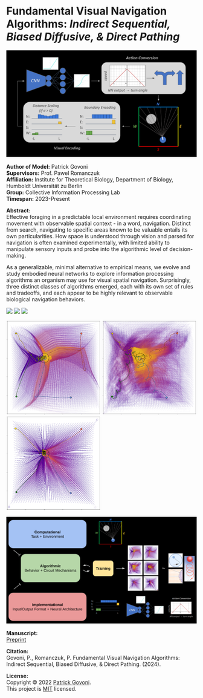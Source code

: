 # Fundamental Visual Navigation Algorithms: *Indirect Sequential, Biased Diffusive, & Direct Pathing*

<img src="./site_media/flow.png" width="800"/>

**Author of Model:** Patrick Govoni <br>
**Supervisors:** Prof. Pawel Romanczuk <br>
**Affiliation:** Institute for Theoretical Biology, Department of Biology, Humboldt Universität zu Berlin <br>
**Group:** Collective Information Processing Lab <br>
**Timespan:** 2023-Present

**Abstract:** <br>
Effective foraging in a predictable local environment requires coordinating movement with observable
spatial context - in a word, navigation. Distinct from search, navigating to specific areas known to
be valuable entails its own particularities. How space is understood through vision and parsed for
navigation is often examined experimentally, with limited ability to manipulate sensory inputs and
probe into the algorithmic level of decision-making.

As a generalizable, minimal alternative to empirical means, we evolve and study embodied neural
networks to explore information processing algorithms an organism may use for visual spatial
navigation. Surprisingly, three distinct classes of algorithms emerged, each with its own set of rules
and tradeoffs, and each appear to be highly relevant to observable biological navigation behaviors.

<p float="left">
  <img src="./site_media/sim_IS_respawn.gif" width="250" />
  <img src="./site_media/sim_BD_respawn.gif" width="250" />
  <img src="./site_media/sim_DP_respawn.gif" width="250" />
</p>
<p float="left">
  <img src="./site_media/trajs_IS.png" width="250" />
  <img src="./site_media/trajs_BD.png" width="250" />
  <img src="./site_media/trajs_DP.png" width="250" />
</p>

<img src="./site_media/convergence.png" width="800"/>

**Manuscript:** <br>
[Preprint]() <br>

**Citation:** <br>
Govoni, P., Romanczuk, P. Fundamental Visual Navigation Algorithms: Indirect Sequential, Biased Diffusive, & Direct Pathing. (2024). 

**License:** <br>
Copyright © 2022 [Patrick Govoni](https://github.com/pgovoni21). <br>
This project is [MIT](https://github.com/pgovoni21/vis-nav-abm/blob/main/LICENSE) licensed.
